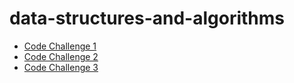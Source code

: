 # data-structures-and-algorithms

- [Code Challenge 1](/CodeChallenge1/README.md)
- [Code Challenge 2](/CodeChallenge2/README.md)
- [Code Challenge 3](/CodeChallenge3/README.md)

